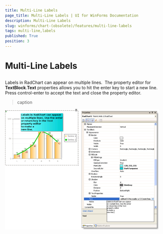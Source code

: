 ```yaml
---
title: Multi-Line Labels
page_title: Multi-Line Labels | UI for WinForms Documentation
description: Multi-Line Labels
slug: winforms/chart-(obsolete)/features/multi-line-labels
tags: multi-line,labels
published: True
position: 3
---
```


# Multi-Line Labels



## 

Labels in RadChart can appear on multiple lines.  The property editor for __TextBlock__.__Text__ properties allows you to hit the enter key to start a new line. Press control-enter to accept the text and close the property editor.
>caption 

![chart-features-multi-line-labels 001](images/chart-features-multi-line-labels001.png)

